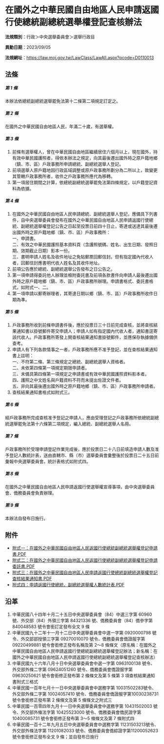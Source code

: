 # 在國外之中華民國自由地區人民申請返國行使總統副總統選舉權登記查核辦法



**法規類別**：行政＞中央選舉委員會＞選舉行政目

**異動日期**：2023/09/05  

**法規網址**：https://law.moj.gov.tw/LawClass/LawAll.aspx?pcode=D0110013



## 法條
##### 第 1 條
本辦法依總統副總統選舉罷免法第十二條第二項規定訂定之。

##### 第 2 條
在國外之中華民國自由地區人民，年滿二十歲，有選舉權。

##### 第 3 條
1. 前條有選舉權人，曾在中華民國自由地區繼續居住六個月以上，現在國外，持有效中華民國護照者，得依本辦法之規定，向其最後遷出國外時之原戶籍地鄉（鎮、市、區）戶政事務所申請總統、副總統選舉人登記。
1. 前項選舉人原戶籍地因行政區域調整或原戶政事務所劃分為二所以上，致變更其管轄戶政事務所者，收件之戶政事務所應代為移轉。
1. 第一項居住期間之計算，依總統副總統選舉罷免法第四條規定，以戶籍登記資料為依據。

##### 第 4 條
1. 在國外之中華民國自由地區人民申請總統、副總統選舉人登記，應備具下列書件，自中央選舉委員會發布在國外之中華民國自由地區人民申請返國行使總統、副總統選舉權登記公告之日起至投票日前四十日止，寄達或送達其最後遷出國外時之原戶籍地鄉（鎮、市、區）戶政事務所：  
一、申請書。  
二、有效之中華民國護照基本資料頁（含護照號碼、姓名、出生日期、發照日期、效期截止日期）影本一份。  
三、書明申請人姓名及收件地址之免貼郵票回郵信封。但有指定國內代收人者，回郵信封應書明代收人姓名及其收件地址。
1. 前項公告應於總統、副總統選舉公告發布之日公告之。
1. 第一項申請得委託他人辦理並檢附委託書及前項各款書件向申請人最後遷出國外時之原戶籍地鄉（鎮、市、區）戶政事務所辦理。申請書格式、委託書格式，如附式一、二。
1. 第一項申請以郵寄辦理者，其寄達日期以鄉（鎮、市、區）戶政事務所收件日期為準。

##### 第 5 條
1. 戶政事務所收到前條申請書件後，應於投票日三十日前完成查核，並將查核結果通知書以掛號郵件寄交申請人；申請人如有指定國內代收人者，通知書逕寄該代收人。戶政事務所寄發上開查核結果通知書掛號郵件，並應保存執據備供查考。
1. 申請人有下列各款情事之一者，戶政事務所應不准予登記，並在查核結果通知書上註明：  
一、不符第二條、第三條規定之總統、副總統選舉人資格者。  
二、未依第四條第一項規定期限申請者。  
三、未備具第四條第一項規定之申請書或有效中華民國護照資料影本者。  
四、護照之中文姓名與戶籍資料不符而未提出佐證文件者。  
五、非向其最後遷出國外時之原戶籍地鄉（鎮、市、區）戶政事務所申請者。
1. 查核結果通知書格式如附式三。

##### 第 6 條
經戶政事務所完成查核准予登記之申請人，應由受理登記之戶政事務所依總統副總統選舉罷免法第十六條第二項規定，編入總統、副總統選舉人名冊。

##### 第 7 條
戶政事務所於受理申請登記作業完成後，應於投票日二十八日前填造申請人數及准予登記人數統計表，送由直轄市、縣（市）選舉委員會彙整後於投票日二十五日前彙報中央選舉委員會。統計表格式如附式四。

##### 第 8 條
在國外之中華民國自由地區人民申請返國行使選舉權宣導事項，由中央選舉委員會、僑務委員會負責辦理。

##### 第 9 條
本辦法自發布日施行。
## 附件
* [附式一：在國外之中華民國自由地區人民返國行使總統副總統選舉權登記申請書.PDF](https://law.moj.gov.tw/LawClass/LawGetFile.ashx?FileId=0000349272)
* [附式二：在國外之中華民國自由地區人民返國行使總統副總統選舉權登記申請委託書.PDF](https://law.moj.gov.tw/LawClass/LawGetFile.ashx?FileId=0000349273)
* [附式三：在國外之中華民國自由地區人民申請返國行使總統副總統選舉權登記查核結果通知書.PDF](https://law.moj.gov.tw/LawClass/LawGetFile.ashx?FileId=0000349274)
* [附式四：申請返國行使總統、副總統選舉權人數統計表.PDF](https://law.moj.gov.tw/LawClass/LawGetFile.ashx?FileId=0000349275)
## 沿革
1. 中華民國八十四年十月二十五日中央選舉委員會（84）中選三字第 60960號、外交部（84）外領三字第 84321336 號、僑務委員會（84）僑參字第 840048583 號令會銜訂定發布全文 9 條
1. 中華民國九十二年十一月十二日中央選舉委員會中選一字第 0920000798 號令、外交部部授領三字第 09270010070  號令、僑務委員會僑證服字第 09220499881  號令會銜修正發布名稱及第 2～8 條條文（原名稱：在國外之中華民國自由地區人民申請返國行使總統副總統選舉權登記辦法；新名稱：在國外之中華民國自由地區人民申請返國行使總統副總統選舉權登記查核辦法）
1. 中華民國九十六年八月十日中央選舉委員會中選一字第 0963100138 號令、外交部外條二字第 09624051260  號令、僑務委員會僑證服字第 09630250621  號令會銜修正發布第 2  條條文及第 5  條第 3  項查核結果通知書附式三格式
1. 中華民國一百年七月十一日中央選舉委員會中選務字第 10031502283號令、外交部外條二字第 10024057410  號令、僑務委員會僑證服字第10030238731 號令會銜修正發布第 2  條條文及第 5  條條文之附式三
1. 中華民國一百零四年九月十一日中央選舉委員會中選務字第 10431502003  號令、外交部外條法字第 10425523000  號令、僑務委員會僑民證字第 10400085731  號令會銜修正發布第 3～5 條條文及第 7  條附式四
1. 中華民國一百十二年九月五日中央選舉委員會中選務字第 11231503213號令、外交部外條法字第 11201082033  號令、僑務委員會僑綜證字第11200052623 號令會銜修正發布全文 9  條；並自發布日施行
